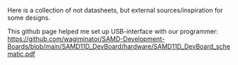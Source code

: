 
Here is a collection of not datasheets, but external sources/inspiration for some designs.



This github page helped me set up USB-interface with our programmer: 
https://github.com/wagiminator/SAMD-Development-Boards/blob/main/SAMD11D_DevBoard/hardware/SAMD11D_DevBoard_schematic.pdf
